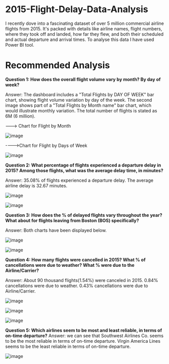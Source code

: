 # 2015-Flight-Delay-Data-Analysis

I recently dove into a fascinating dataset of over 5 million commercial airline flights from 2015. It's packed with details like airline names, flight numbers, where they took off and landed, how far they flew, and both their scheduled and actual departure and arrival times. To analyse this data I have used Power BI tool.

# Recommended Analysis
**Question 1: How does the overall flight volume vary by month? By day of week?**

Answer: The dashboard includes a "Total Flights by DAY OF WEEK" bar chart, showing flight volume variation by day of the week. The second image shows part of a "Total Flights by Month name" bar chart, which would illustrate monthly variation. The total number of flights is stated as 6M (6 million).

---> Chart for Flight by Month

![image](https://github.com/user-attachments/assets/3ec0092e-5018-45c1-864d-cea443047c59)

---->Chart for Flight by Days of Week

![image](https://github.com/user-attachments/assets/df4cb367-8783-47f7-b8d4-79c1eff4613e)

**Question 2: What percentage of flights experienced a departure delay in 2015? Among those flights, what was the average delay time, in minutes?**

Answer: 35.08% of flights experienced a departure delay. The average airline delay is 32.67 minutes. 

![image](https://github.com/user-attachments/assets/135c1099-644d-4f8a-849d-0b4e9287b7c1)

![image](https://github.com/user-attachments/assets/40dce572-0818-4257-8685-5e12415fe0e9)

**Question 3: How does the % of delayed flights vary throughout the year? What about for flights leaving from Boston (BOS) specifically?**

Answer: Both charts have been displayed below.

![image](https://github.com/user-attachments/assets/5c35f3f1-a5f1-4e82-81e3-692931a0e13f)


![image](https://github.com/user-attachments/assets/6d342d29-9f9a-487c-b8f9-a2024547a8d2)

**Question 4: How many flights were cancelled in 2015? What % of cancellations were due to weather? What % were due to the Airline/Carrier?**  

Answer: About 90 thousand flights(1.54%) were canceled in 2015. 0.84% cancellations were due to weather. 0.43% cancellations were due to Airline/Carrier.

![image](https://github.com/user-attachments/assets/e8f84d16-a1cf-4d69-9ba9-48ef01aa0acc)

![image](https://github.com/user-attachments/assets/94c38283-ab1b-4557-b037-175c4111f68c)

![image](https://github.com/user-attachments/assets/3a2a3fda-ea00-491d-8761-90dafa2fd147)


**Question 5: Which airlines seem to be most and least reliable, in terms of on-time departure?**
Answer: we can see that Southwest Airlines Co. seems to be the most reliable in terms of on-time departure. Virgin America Lines seems to be the least reliable in terms of on-time departure.

![image](https://github.com/user-attachments/assets/5cf5542f-cac4-4bd2-b066-4e8312989f3b)
